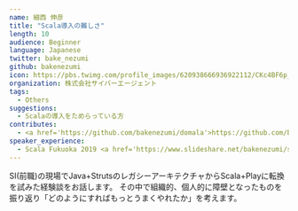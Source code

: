 ```yaml
---
name: 細西 伸彦
title: "Scala導入の難しさ"
length: 10
audience: Beginner
language: Japanese
twitter: bake_nezumi
github: bakenezumi
icon: https://pbs.twimg.com/profile_images/620938666936922112/CKc4BF6p_400x400.jpg
organization: 株式会社サイバーエージェント
tags:
  - Others
suggestions:
  - Scalaの導入をためらっている方
contributes:
  - <a href='https://github.com/bakenezumi/domala'>https://github.com/bakenezumi/domala</a>
speaker_experience:
  - Scala Fukuoka 2019 <a href='https://www.slideshare.net/bakenezumi/sierscala-web'>https://www.slideshare.net/bakenezumi/sierscala-web</a>
---
```

SI(前職)の現場でJava+StrutsのレガシーアーキテクチャからScala+Playに転換を試みた経験談をお話します。
その中で組織的、個人的に障壁となったものを振り返り「どのようにすればもっとうまくやれたか」を考えます。
